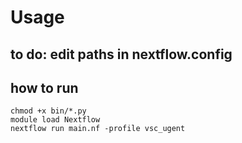 # Usage

## to do: edit paths in nextflow.config

## how to run
```
chmod +x bin/*.py
module load Nextflow
nextflow run main.nf -profile vsc_ugent
```
